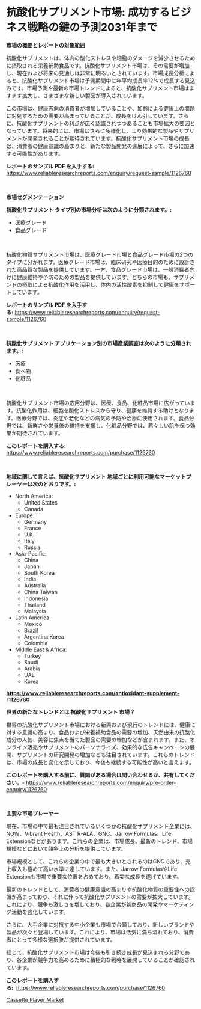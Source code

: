 <p><h1>抗酸化サプリメント市場: 成功するビジネス戦略の鍵の予測2031年まで</h1></p><p><strong>市場の概要とレポートの対象範囲</strong></p>
<p><p>抗酸化サプリメントは、体内の酸化ストレスや細胞のダメージを減少させるために摂取される栄養補助食品です。抗酸化サプリメント市場は、その需要が増加し、現在および将来の見通しは非常に明るいとされています。市場成長分析によると、抗酸化サプリメント市場は予測期間中に年平均成長率12%で成長する見込みです。市場予測や最新の市場トレンドによると、抗酸化サプリメント市場はますます拡大し、さまざまな新しい製品が導入されています。</p><p>この市場は、健康志向の消費者が増加していることや、加齢による健康上の問題に対処するための需要が高まっていることが、成長をけん引しています。さらに、抗酸化サプリメントの利点が広く認識されつつあることも市場拡大の要因となっています。将来的には、市場はさらに多様化し、より効果的な製品やサプリメントが開発されることが期待されています。抗酸化サプリメント市場の成長は、消費者の健康意識の高まりと、新たな製品開発の進展によって、さらに加速する可能性があります。</p></p>
<p><strong>レポートのサンプル PDF を入手する:</strong> <a href="https://www.reliableresearchreports.com/enquiry/request-sample/1126760">https://www.reliableresearchreports.com/enquiry/request-sample/1126760</a></p>
<p>&nbsp;</p>
<p><strong>市場セグメンテーション</strong></p>
<p><strong>抗酸化サプリメント タイプ別の市場分析は次のように分類されます。:</strong></p>
<p><ul><li>医療グレード</li><li>食品グレード</li></ul></p>
<p>&nbsp;</p>
<p><p>抗酸化物質サプリメント市場は、医療グレード市場と食品グレード市場の2つのタイプに分かれます。医療グレード市場は、臨床研究や医療目的のために設計された高品質な製品を提供しています。一方、食品グレード市場は、一般消費者向けに健康維持や予防のための製品を提供しています。どちらの市場も、サプリメントの摂取による抗酸化作用を活用し、体内の活性酸素を抑制して健康をサポートしています。</p></p>
<p><strong>レポートのサンプル PDF を入手する:</strong>&nbsp;<a href="https://www.reliableresearchreports.com/enquiry/request-sample/1126760">https://www.reliableresearchreports.com/enquiry/request-sample/1126760</a></p>
<p>&nbsp;</p>
<p><strong> 抗酸化サプリメント アプリケーション別の市場産業調査は次のように分類されます。:</strong></p>
<p><ul><li>医療</li><li>食べ物</li><li>化粧品</li></ul></p>
<p>&nbsp;</p>
<p><p>抗酸化サプリメント市場の応用分野は、医療、食品、化粧品市場に広がっています。抗酸化作用は、細胞を酸化ストレスから守り、健康を維持する助けとなります。医療分野では、炎症や老化などの病気の予防や治療に使用されます。食品分野では、新鮮さや栄養価の維持を支援し、化粧品分野では、若々しい肌を保つ効果が期待されています。</p></p>
<p><strong>このレポートを購入する:</strong>&nbsp; <a href="https://www.reliableresearchreports.com/purchase/1126760">https://www.reliableresearchreports.com/purchase/1126760</a></p>
<p>&nbsp;</p>
<p><strong>地域に関して言えば、抗酸化サプリメント 地域ごとに利用可能なマーケットプレーヤーは次のとおりです。:</strong></p>
<p><ul>
    <li>
        North America:
        <ul>
            <li>United States</li>
            <li>Canada</li>
        </ul>
    </li>
    <li>
        Europe:
        <ul>
            <li>Germany</li>
            <li>France</li>
            <li>U.K.</li>
            <li>Italy</li>
            <li>Russia</li>
        </ul>
    </li>
    <li>
        Asia-Pacific:
        <ul>
            <li>China</li>
            <li>Japan</li>
            <li>South Korea</li>
            <li>India</li>
            <li>Australia</li>
            <li>China Taiwan</li>
            <li>Indonesia</li>
            <li>Thailand</li>
            <li>Malaysia</li>
        </ul>
    </li>
    <li>
        Latin America:
        <ul>
            <li>Mexico</li>
            <li>Brazil</li>
            <li>Argentina Korea</li>
            <li>Colombia</li>
        </ul>
    </li>
    <li>
        Middle East & Africa:
        <ul>
            <li>Turkey</li>
            <li>Saudi</li>
            <li>Arabia</li>
            <li>UAE</li>
            <li>Korea</li>
        </ul>
    </li>
    </ul></p>
<p><strong><a href="https://www.reliableresearchreports.com/antioxidant-supplement-r1126760">https://www.reliableresearchreports.com/antioxidant-supplement-r1126760</a></strong>&nbsp;</p>
<p><strong>世界の新たなトレンドとは 抗酸化サプリメント 市場？</strong></p>
<p><p>世界の抗酸化サプリメント市場における新興および現行のトレンドには、健康に対する意識の高まり、食品および栄養補助食品の需要の増加、天然由来の抗酸化成分の人気、美容に焦点を当てた製品の需要の増加などが含まれます。また、オンライン販売やサプリメントのパーソナライズ、効果的な広告キャンペーンの展開、サプリメントの研究開発の増加なども注目されています。これらのトレンドは、市場の成長と変化を示しており、今後も継続する可能性が高いと言えます。</p></p>
<p><strong>このレポートを購入する前に、質問がある場合は問い合わせるか、共有してください。</strong>- <a href="https://www.reliableresearchreports.com/enquiry/pre-order-enquiry/1126760">https://www.reliableresearchreports.com/enquiry/pre-order-enquiry/1126760</a></p>
<p>&nbsp;</p>
<p><strong>主要な市場プレーヤー</strong></p>
<p><p>現在、市場の中で最も注目されているいくつかの抗酸化サプリメント企業には、NOW、Vibrant Health、AST R-ALA、GNC、Jarrow Formulas、Life Extensionなどがあります。これらの企業は、市場成長、最新のトレンド、市場規模などにおいて競争上の分析を提供しています。</p><p>市場規模として、これらの企業の中で最も大きいとされるのはGNCであり、売上収入も極めて高い水準に達しています。また、Jarrow FormulasやLife Extensionも市場で重要な位置を占めており、着実な成長を遂げています。</p><p>最新のトレンドとして、消費者の健康意識の高まりや抗酸化物質の重要性への認識が高まっており、それに伴って抗酸化サプリメントの需要が拡大しています。これにより、競争も激しさを増しており、各企業が新商品の開発やマーケティング活動を強化しています。</p><p>さらに、大手企業に対抗する中小企業も市場で台頭しており、新しいブランドや製品が次々と登場しています。これにより、市場は活気に満ち溢れており、消費者にとって多様な選択肢が提供されています。</p><p>総じて、抗酸化サプリメント市場は今後も引き続き成長が見込まれる分野であり、各企業が競争力を高めるために積極的な戦略を展開していることが確認されています。</p></p>
<p><strong>このレポートを購入する:</strong>&nbsp;&nbsp;<a href="https://www.reliableresearchreports.com/purchase/1126760">https://www.reliableresearchreports.com/purchase/1126760</a></p>
<p><p><a href="https://artistic-helicopter-ca9.notion.site/Cassette-Player-Market-Insight-Market-Trends-Growth-Forecasted-from-2024-TO-2031-2f7f08f84feb402aaee193e5a64dc16f">Cassette Player Market</a></p></p>